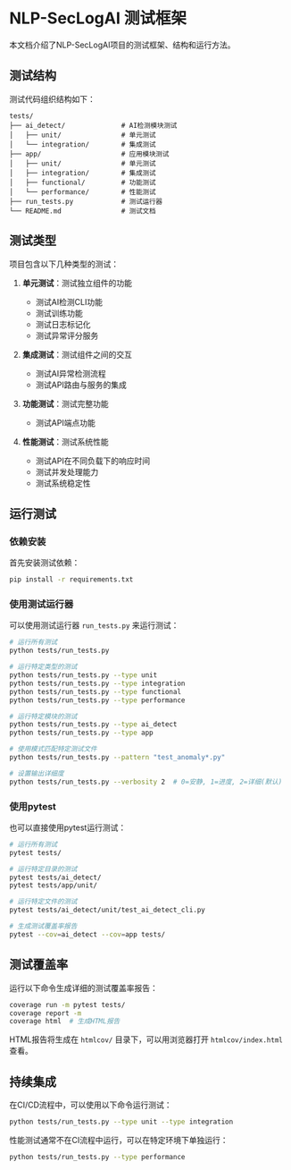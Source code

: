 # NLP-SecLogAI 测试框架

本文档介绍了NLP-SecLogAI项目的测试框架、结构和运行方法。

## 测试结构

测试代码组织结构如下：

```
tests/
├── ai_detect/              # AI检测模块测试
│   ├── unit/               # 单元测试
│   └── integration/        # 集成测试
├── app/                    # 应用模块测试
│   ├── unit/               # 单元测试
│   ├── integration/        # 集成测试
│   ├── functional/         # 功能测试
│   └── performance/        # 性能测试
├── run_tests.py            # 测试运行器
└── README.md               # 测试文档
```

## 测试类型

项目包含以下几种类型的测试：

1. **单元测试**：测试独立组件的功能
   - 测试AI检测CLI功能
   - 测试训练功能
   - 测试日志标记化
   - 测试异常评分服务

2. **集成测试**：测试组件之间的交互
   - 测试AI异常检测流程
   - 测试API路由与服务的集成

3. **功能测试**：测试完整功能
   - 测试API端点功能

4. **性能测试**：测试系统性能
   - 测试API在不同负载下的响应时间
   - 测试并发处理能力
   - 测试系统稳定性

## 运行测试

### 依赖安装

首先安装测试依赖：

```bash
pip install -r requirements.txt
```

### 使用测试运行器

可以使用测试运行器 `run_tests.py` 来运行测试：

```bash
# 运行所有测试
python tests/run_tests.py

# 运行特定类型的测试
python tests/run_tests.py --type unit
python tests/run_tests.py --type integration
python tests/run_tests.py --type functional
python tests/run_tests.py --type performance

# 运行特定模块的测试
python tests/run_tests.py --type ai_detect
python tests/run_tests.py --type app

# 使用模式匹配特定测试文件
python tests/run_tests.py --pattern "test_anomaly*.py"

# 设置输出详细度
python tests/run_tests.py --verbosity 2  # 0=安静, 1=进度, 2=详细(默认)
```

### 使用pytest

也可以直接使用pytest运行测试：

```bash
# 运行所有测试
pytest tests/

# 运行特定目录的测试
pytest tests/ai_detect/
pytest tests/app/unit/

# 运行特定文件的测试
pytest tests/ai_detect/unit/test_ai_detect_cli.py

# 生成测试覆盖率报告
pytest --cov=ai_detect --cov=app tests/
```

## 测试覆盖率

运行以下命令生成详细的测试覆盖率报告：

```bash
coverage run -m pytest tests/
coverage report -m
coverage html  # 生成HTML报告
```

HTML报告将生成在 `htmlcov/` 目录下，可以用浏览器打开 `htmlcov/index.html` 查看。

## 持续集成

在CI/CD流程中，可以使用以下命令运行测试：

```bash
python tests/run_tests.py --type unit --type integration
```

性能测试通常不在CI流程中运行，可以在特定环境下单独运行：

```bash
python tests/run_tests.py --type performance
``` 